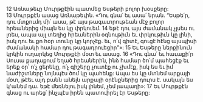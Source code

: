 12 Առնաթեւը Մուրթքէին պատմեց Եսթերի բոլոր խօսքերը: 13 Մուրթքէն ասաց Առնաթեւին. «Դու գնա՛ եւ ասա՛ նրան. “Եսթե՛ր, դու մտքումդ մի՛ ասա, թէ այս թագաւորութեան մէջ բոլոր հրեաներից միայն ես կը փրկուեմ. 14 եթէ դու այս ժամանակ չլսես ու լռես, ապա այլ տեղից հրեաներին օգնութիւն եւ փրկութիւն կը լինի, իսկ դու եւ քո հօր տունը կը կորչէք. եւ, ո՛վ գիտէ, գուցէ հէնց այսպիսի ժամանակի համար դու թագադրուեցիր”»: 15 Եւ Եսթերը ներքինուն կրկին ուղարկեց Մուրթքէի մօտ եւ ասաց. 16 «Դու գնա՛ եւ հաւաքի՛ր Սուսա քաղաքում եղած հրեաներին, ինձ համար ծո՛մ պահեցէք եւ երեք օր՝ ո՛չ ցերեկը, ո՛չ գիշերը չուտէք ու չխմէք, իսկ ես եւ իմ նաժիշտները նոյնպէս ծոմ կը պահենք: Ապա ես կը մտնեմ արքայի մօտ, թէեւ այդ բանն անելն արքայի օրէնքներից դուրս է. սակայն ես կ՚անեմ դա. եթէ մեռնելու իսկ լինեմ, չեմ յապաղի»: 17 Եւ Մուրթքէն գնաց ու արեց՝ ինչպէս իրեն պատուիրել էր Եսթերը:
